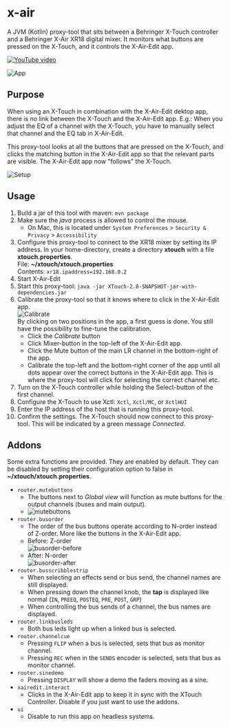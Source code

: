 # x-air

A JVM (Kotlin) proxy-tool that sits between a Behringer X-Touch controller and a Behringer X-Air XR18 digital mixer.
It monitors what buttons are pressed on the X-Touch, and it controls the X-Air-Edit app.

[![YouTube video](https://img.youtube.com/vi/0uvDA2rAK6Y/0.jpg)](https://youtu.be/0uvDA2rAK6Y)

![App](docs/app.png)

## Purpose

When using an X-Touch in combination with the X-Air-Edit dektop app,
there is no link between the X-Touch and the X-Air-Edit app.
E.g.: When you adjust the EQ of a channel with the X-Touch,
you have to manually select that channel and the EQ tab in X-Air-Edit.

This proxy-tool looks at all the buttons that are pressed on the X-Touch,
and clicks the matching button in the X-Air-Edit app so that the relevant parts are visible.
The X-Air-Edit app now "follows" the X-Touch.

![Setup](docs/setup.png)

## Usage

1. Build a jar of this tool with maven: `mvn package`
1. Make sure the *java* process is allowed to control the mouse.
    * On Mac, this is located under `System Preferences` > `Security & Privacy` > `Accessibility`
1. Configure this proxy-tool to connect to the XR18 mixer by setting its IP address.
In your home-directory, create a directory **xtouch** with a file **xtouch.properties**.  
File: **~/xtouch/xtouch.properties**  
Contents: `xr18.ipaddress=192.168.0.2`
1. Start X-Air-Edit
1. Start this proxy-tool: `java -jar XTouch-2.0-SNAPSHOT-jar-with-dependencies.jar`
1. Calibrate the proxy-tool so that it knows where to click in the X-Air-Edit app.   
![Calibrate](docs/calibrate.png)    
By clicking on two positions in the app, a first guess is done.
You still have the possibility to fine-tune the calibration.
    * Click the *Calibrate* button
    * Click Mixer-button in the top-left of the X-Air-Edit app.
    * Click the Mute button of the main LR channel in the bottom-right of the app.
    * Calibrate the top-left and the bottom-right corner of the app until all dots appear over the correct buttons in the X-Air-Edit app.
    This is where the proxy-tool will click for selecting the correct channel etc.
1. Turn on the X-Touch controller while holding the Select-button of the first channel.
1. Configure the X-Touch to use Xctl: `Xctl`, `Xctl/MC`, or `XctlHUI`
1. Enter the IP address of the host that is running this proxy-tool.
1. Confirm the settings.
The X-Touch should now connect to this proxy-tool.
This will be indicated by a green message *Connected*.

## Addons

Some extra functions are provided.
They are enabled by default.
They can be disabled by setting their configuration option to false in **~/xtouch/xtouch.properties**.

* `router.mutebuttons`
    * The buttons next to *Global view* will function as mute buttons for the output channels (buses and main output).
    * ![mutebuttons](docs/mutebuttons.png)
* `router.busorder`
    * The order of the bus buttons operate according to N-order instead of Z-order.
    More like the buttons in the X-Air-Edit app.
    * Before: Z-order    
    ![busorder-before](docs/busorder-before.png)
    * After: N-order    
    ![busorder-after](docs/busorder-after.png)
* `router.busscribblestrip`
    * When selecting an effects send or bus send, the channel names are still displayed.
    * When pressing down the channel knob, the **tap** is displayed like normal (`IN`, `PREEQ`, `POSTEQ`, `PRE`, `POST`, `GRP`)
    * When controlling the bus sends of a channel, the bus names are displayed.
* `router.linkbusleds`
    * Both bus leds light up when a linked bus is selected.
* `router.channelcue`
    * Pressing `FLIP` when a bus is selected, sets that bus as monitor channel.
    * Pressing `REC` when in the `SENDS` encoder is selected, sets that bus as monitor channel.
* `router.sinedemo`
    * Pressing `DISPLAY` will show a demo the faders moving as a sine.
* `xairedit.interact`
    * Clicks in the X-Air-Edit app to keep it in sync with the XTouch Controller.
    Disable if you just want to use the addons.
* `ui`
    * Disable to run this app on headless systems.